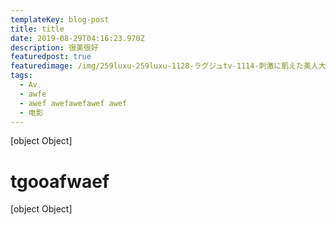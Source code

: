 ```yaml
---
templateKey: blog-post
title: title
date: 2019-08-29T04:16:23.970Z
description: 很美很好
featuredpost: true
featuredimage: /img/259luxu-259luxu-1128-ラグジュtv-1114-刺激に飢えた美人大学院生が二度目の出演！虐められたい…結城美緒-24歳.jpg
tags:
  - Av
  - awfe
  - awef awefawefawef awef
  - 电影
---
```

[object Object]

# tgooafwaef

[object Object]

